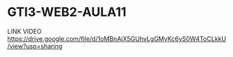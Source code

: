 # GTI3-WEB2-AULA11
LINK VIDEO
https://drive.google.com/file/d/1oMBnAjX5GUhvLgGMyKc6yS0W4ToCLkkU/view?usp=sharing
